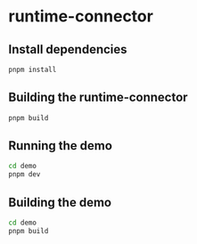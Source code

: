 # runtime-connector

## Install dependencies
```bash
pnpm install
```

## Building the runtime-connector
```bash
pnpm build
```

## Running the demo
```bash
cd demo
pnpm dev
```

## Building the demo
```bash
cd demo
pnpm build
```